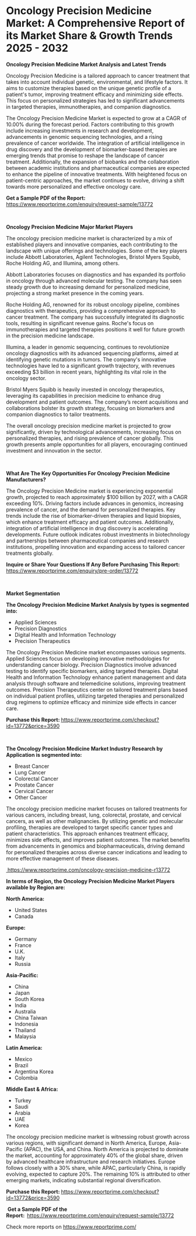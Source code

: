 <p><h1>Oncology Precision Medicine Market: A Comprehensive Report of its Market Share & Growth Trends 2025 - 2032</h1></p><p><strong>Oncology Precision Medicine Market Analysis and Latest Trends</strong></p>
<p><p>Oncology Precision Medicine is a tailored approach to cancer treatment that takes into account individual genetic, environmental, and lifestyle factors. It aims to customize therapies based on the unique genetic profile of a patient's tumor, improving treatment efficacy and minimizing side effects. This focus on personalized strategies has led to significant advancements in targeted therapies, immunotherapies, and companion diagnostics.</p><p>The Oncology Precision Medicine Market is expected to grow at a CAGR of 10.00% during the forecast period. Factors contributing to this growth include increasing investments in research and development, advancements in genomic sequencing technologies, and a rising prevalence of cancer worldwide. The integration of artificial intelligence in drug discovery and the development of biomarker-based therapies are emerging trends that promise to reshape the landscape of cancer treatment. Additionally, the expansion of biobanks and the collaboration between academic institutions and pharmaceutical companies are expected to enhance the pipeline of innovative treatments. With heightened focus on patient-centric approaches, the market continues to evolve, driving a shift towards more personalized and effective oncology care.</p></p>
<p><strong>Get a Sample PDF of the Report:&nbsp;</strong> <a href="https://www.reportprime.com/enquiry/request-sample/13772?utm_campaign=3047&utm_medium=2&utm_source=Github&utm_content=ia&utm_term=20032025&utm_id=oncology-precision-medicine">https://www.reportprime.com/enquiry/request-sample/13772</a></p>
<p>&nbsp;</p>
<p><strong>Oncology Precision Medicine Major Market Players</strong></p>
<p><p>The oncology precision medicine market is characterized by a mix of established players and innovative companies, each contributing to the landscape with unique offerings and technologies. Some of the key players include Abbott Laboratories, Agilent Technologies, Bristol Myers Squibb, Roche Holding AG, and Illumina, among others.</p><p>Abbott Laboratories focuses on diagnostics and has expanded its portfolio in oncology through advanced molecular testing. The company has seen steady growth due to increasing demand for personalized medicine, projecting a strong market presence in the coming years.</p><p>Roche Holding AG, renowned for its robust oncology pipeline, combines diagnostics with therapeutics, providing a comprehensive approach to cancer treatment. The company has successfully integrated its diagnostic tools, resulting in significant revenue gains. Roche's focus on immunotherapies and targeted therapies positions it well for future growth in the precision medicine landscape.</p><p>Illumina, a leader in genomic sequencing, continues to revolutionize oncology diagnostics with its advanced sequencing platforms, aimed at identifying genetic mutations in tumors. The company's innovative technologies have led to a significant growth trajectory, with revenues exceeding $3 billion in recent years, highlighting its vital role in the oncology sector.</p><p>Bristol Myers Squibb is heavily invested in oncology therapeutics, leveraging its capabilities in precision medicine to enhance drug development and patient outcomes. The company’s recent acquisitions and collaborations bolster its growth strategy, focusing on biomarkers and companion diagnostics to tailor treatments.</p><p>The overall oncology precision medicine market is projected to grow significantly, driven by technological advancements, increasing focus on personalized therapies, and rising prevalence of cancer globally. This growth presents ample opportunities for all players, encouraging continued investment and innovation in the sector.</p></p>
<p>&nbsp;</p>
<p><strong>What Are The Key Opportunities For Oncology Precision Medicine Manufacturers?</strong></p>
<p><p>The Oncology Precision Medicine market is experiencing exponential growth, projected to reach approximately $100 billion by 2027, with a CAGR exceeding 10%. Driving factors include advances in genomics, increasing prevalence of cancer, and the demand for personalized therapies. Key trends include the rise of biomarker-driven therapies and liquid biopsies, which enhance treatment efficacy and patient outcomes. Additionally, integration of artificial intelligence in drug discovery is accelerating developments. Future outlook indicates robust investments in biotechnology and partnerships between pharmaceutical companies and research institutions, propelling innovation and expanding access to tailored cancer treatments globally.</p></p>
<p><strong>Inquire or Share Your Questions If Any Before Purchasing This Report:</strong> <a href="https://www.reportprime.com/enquiry/pre-order/13772?utm_campaign=3047&utm_medium=2&utm_source=Github&utm_content=ia&utm_term=20032025&utm_id=oncology-precision-medicine">https://www.reportprime.com/enquiry/pre-order/13772</a></p>
<p>&nbsp;</p>
<p><strong>Market Segmentation</strong></p>
<p><strong>The Oncology Precision Medicine Market Analysis by types is segmented into:</strong></p>
<p><ul><li>Applied Sciences</li><li>Precision Diagnostics</li><li>Digital Health and Information Technology</li><li>Precision Therapeutics</li></ul></p>
<p><p>The Oncology Precision Medicine market encompasses various segments. Applied Sciences focus on developing innovative methodologies for understanding cancer biology. Precision Diagnostics involve advanced testing to identify specific biomarkers, aiding targeted therapies. Digital Health and Information Technology enhance patient management and data analysis through software and telemedicine solutions, improving treatment outcomes. Precision Therapeutics center on tailored treatment plans based on individual patient profiles, utilizing targeted therapies and personalized drug regimens to optimize efficacy and minimize side effects in cancer care.</p></p>
<p><strong>Purchase this Report:&nbsp;</strong><a href="https://www.reportprime.com/checkout?id=13772&price=3590&utm_campaign=3047&utm_medium=2&utm_source=Github&utm_content=ia&utm_term=20032025&utm_id=oncology-precision-medicine">https://www.reportprime.com/checkout?id=13772&price=3590</a></p>
<p>&nbsp;</p>
<p><strong>The Oncology Precision Medicine Market Industry Research by Application is segmented into:</strong></p>
<p><ul><li>Breast Cancer</li><li>Lung Cancer</li><li>Colorectal Cancer</li><li>Prostate Cancer</li><li>Cervical Cancer</li><li>Other Cancer</li></ul></p>
<p><p>The oncology precision medicine market focuses on tailored treatments for various cancers, including breast, lung, colorectal, prostate, and cervical cancers, as well as other malignancies. By utilizing genetic and molecular profiling, therapies are developed to target specific cancer types and patient characteristics. This approach enhances treatment efficacy, minimizes side effects, and improves patient outcomes. The market benefits from advancements in genomics and biopharmaceuticals, driving demand for personalized therapies across diverse cancer indications and leading to more effective management of these diseases.</p></p>
<p><a href="https://www.reportprime.com/oncology-precision-medicine-r13772?utm_campaign=3047&utm_medium=2&utm_source=Github&utm_content=ia&utm_term=20032025&utm_id=oncology-precision-medicine">&nbsp;https://www.reportprime.com/oncology-precision-medicine-r13772</a></p>
<p><strong>In terms of Region, the Oncology Precision Medicine Market Players available by Region are:</strong></p>
<p>
    <p> <strong> North America: </strong>
        <ul>
            <li>United States</li>
            <li>Canada</li>
        </ul>
        </p> 
    <p> <strong> Europe: </strong>
        <ul>
            <li>Germany</li>
            <li>France</li>
            <li>U.K.</li>
            <li>Italy</li>
            <li>Russia</li>
        </ul>
        </p> 
    <p> <strong> Asia-Pacific: </strong>
        <ul>
            <li>China</li>
            <li>Japan</li>
            <li>South Korea</li>
            <li>India</li>
            <li>Australia</li>
            <li>China Taiwan</li>
            <li>Indonesia</li>
            <li>Thailand</li>
            <li>Malaysia</li>
        </ul>
        </p> 
    <p> <strong> Latin America: </strong>
        <ul>
            <li>Mexico</li>
            <li>Brazil</li>
            <li>Argentina Korea</li>
            <li>Colombia</li>
        </ul>
        </p> 
    <p> <strong> Middle East & Africa: </strong>
        <ul>
            <li>Turkey</li>
            <li>Saudi</li>
            <li>Arabia</li>
            <li>UAE</li>
            <li>Korea</li>
        </ul>
    </p>
    </p>
<p><p>The oncology precision medicine market is witnessing robust growth across various regions, with significant demand in North America, Europe, Asia-Pacific (APAC), the USA, and China. North America is projected to dominate the market, accounting for approximately 40% of the global share, driven by advanced healthcare infrastructure and research initiatives. Europe follows closely with a 30% share, while APAC, particularly China, is rapidly evolving, expected to capture 20%. The remaining 10% is attributed to other emerging markets, indicating substantial regional diversification.</p></p>
<p><strong>Purchase this Report: </strong><a href="https://www.reportprime.com/checkout?id=13772&price=3590&utm_campaign=3047&utm_medium=2&utm_source=Github&utm_content=ia&utm_term=20032025&utm_id=oncology-precision-medicine">https://www.reportprime.com/checkout?id=13772&price=3590</a></p>
<p>&nbsp;<strong>Get a Sample PDF of the Report:&nbsp;&nbsp;</strong><a href="https://www.reportprime.com/enquiry/request-sample/13772?utm_campaign=3047&utm_medium=2&utm_source=Github&utm_content=ia&utm_term=20032025&utm_id=oncology-precision-medicine">https://www.reportprime.com/enquiry/request-sample/13772</a></p>
<p><strong></strong></p>
<p>Check more reports on <a href="https://www.reportprime.com/?utm_campaign=3047&utm_medium=2&utm_source=Github&utm_content=ia&utm_term=20032025&utm_id=oncology-precision-medicine">https://www.reportprime.com/</a></p>
